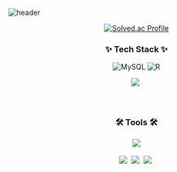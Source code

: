 
![header](https://capsule-render.vercel.app/api?type=waving&color=gradient&customColorList=0,2,2,5,15&height=350&section=header&text=LEE%20SEUNG%20WOO&fontSize=65&animation=fadeIn)

<div align="center">
  
 [![Solved.ac Profile](http://mazassumnida.wtf/api/v2/generate_badge?boj=tmddn0512)](https://solved.ac/tmddn0512/)
  
</div>



<!--내용 부분-->
<h3 align="center">✨ Tech Stack ✨</h3>
<div align="center">
  
  ![MySQL](https://img.shields.io/badge/MySQL-4479A1.svg?&style=for-the-badge&logo=MySQL&logoColor=white)
  ![R](https://img.shields.io/badge/R-276DC3.svg?&style=for-the-badge&logo=R&logoColor=white)
</div>                

<div align="center">
  <img src="https://img.shields.io/badge/python-3670A0?style=for-the-badge&logo=python&logoColor=ffdd54" />&nbsp

</div>

<br>





<br>

<h3 align="center">🛠 Tools 🛠</h3>
<div align="center">
  
  <img src="https://img.shields.io/badge/github-181717.svg?style=for-the-badge&logo=github&logoColor=white" />
  
</div>

<div align="center">
  
  
</div>

<br>

<div align="center">
  <img src="https://img.shields.io/badge/VSCode-2C2C32.svg?style=for-the-badge&logo=visual-studio-code&logoColor=22ABF3" />&nbsp
  <img src="https://img.shields.io/badge/jupyter-2C2C32.svg?style=for-the-badge&logo=jupyter&logoColor=F37726" />&nbsp
  <img src="https://img.shields.io/badge/Colab-2C2C32.svg?style=for-the-badge&logo=googlecolab&logoColor=F9AB00" />&nbsp
</div>

<br>


</div>

